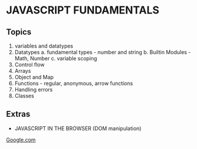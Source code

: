 # JAVASCRIPT FUNDAMENTALS

## Topics

1. variables and datatypes
2. Datatypes
   a. fundamental types - number and string
   b. Builtin Modules - Math, Number
   c. variable scoping
3. Control flow
4. Arrays
5. Object and Map
6. Functions - regular, anonymous, arrow functions
7. Handling errors
8. Classes

## Extras

* JAVASCRIPT IN THE BROWSER (DOM manipulation)


[Google.com](https://google.com)